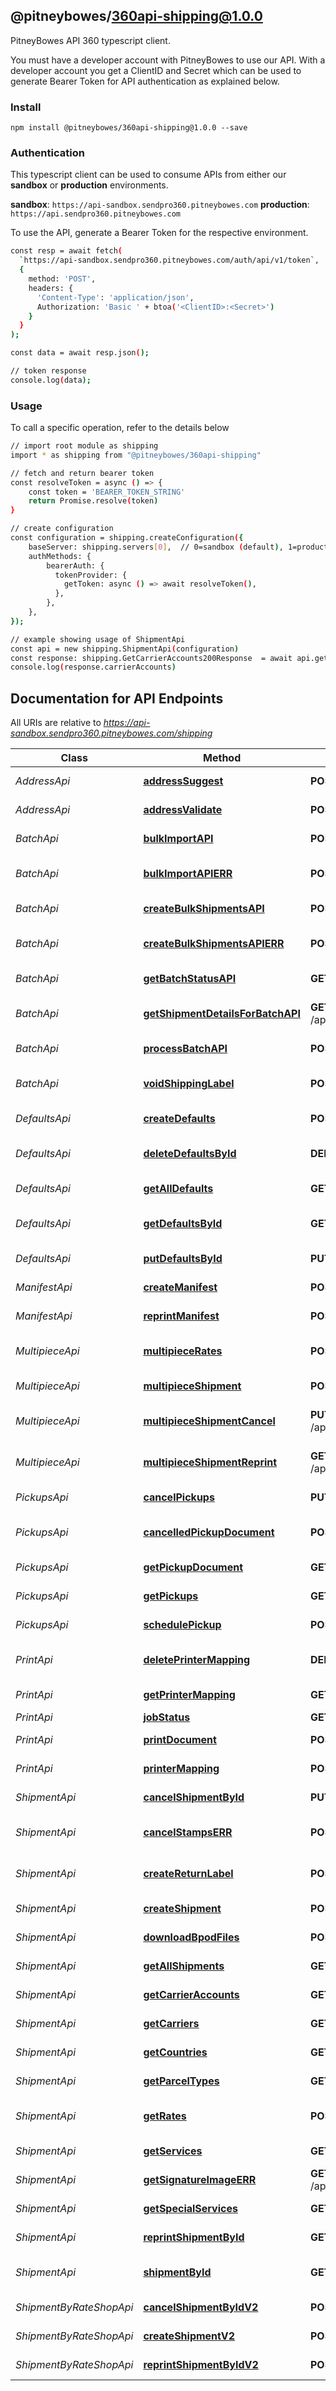 ## @pitneybowes/360api-shipping@1.0.0

PitneyBowes API 360 typescript client.

You must have a developer account with PitneyBowes to use our API. With a developer account you get a ClientID and Secret which can be used to generate Bearer Token for API authentication as explained below.


### Install

```
npm install @pitneybowes/360api-shipping@1.0.0 --save
```

### Authentication

This typescript client can be used to consume APIs from either our **sandbox** or **production** environments.

**sandbox**: `https://api-sandbox.sendpro360.pitneybowes.com`
**production**: `https://api.sendpro360.pitneybowes.com`

To use the API, generate a Bearer Token for the respective environment.

```sh
const resp = await fetch(
  `https://api-sandbox.sendpro360.pitneybowes.com/auth/api/v1/token`,
  {
    method: 'POST',
    headers: {
      'Content-Type': 'application/json',
      Authorization: 'Basic ' + btoa('<ClientID>:<Secret>')
    }
  }
);

const data = await resp.json();

// token response
console.log(data);

```

### Usage

To call a specific operation, refer to the details below

```sh
// import root module as shipping
import * as shipping from "@pitneybowes/360api-shipping"

// fetch and return bearer token
const resolveToken = async () => {
    const token = 'BEARER_TOKEN_STRING'
    return Promise.resolve(token)
}

// create configuration
const configuration = shipping.createConfiguration({
    baseServer: shipping.servers[0],  // 0=sandbox (default), 1=production
    authMethods: {
        bearerAuth: {
          tokenProvider: {
            getToken: async () => await resolveToken(),
          },
        },
    },
});

// example showing usage of ShipmentApi
const api = new shipping.ShipmentApi(configuration)
const response: shipping.GetCarrierAccounts200Response  = await api.getCarrierAccounts()
console.log(response.carrierAccounts)

```

## Documentation for API Endpoints

All URIs are relative to *https://api-sandbox.sendpro360.pitneybowes.com/shipping*

Class | Method | HTTP request | Description
------------ | ------------- | ------------- | -------------
*AddressApi* | [**addressSuggest**](AddressApi.md#addresssuggest) | **POST** /api/v1/address/suggest | Address Suggest
*AddressApi* | [**addressValidate**](AddressApi.md#addressvalidate) | **POST** /api/v1/address/verify | Address Validate
*BatchApi* | [**bulkImportAPI**](BatchApi.md#bulkimportapi) | **POST** /api/v1/shipments/importUrl | Bulk Import Shipments
*BatchApi* | [**bulkImportAPIERR**](BatchApi.md#bulkimportapierr) | **POST** /api/v1/err/shipments/importUrl | Bulk Import Shipments ERR
*BatchApi* | [**createBulkShipmentsAPI**](BatchApi.md#createbulkshipmentsapi) | **POST** /api/v1/bulkShipments | Create Bulk Shipments
*BatchApi* | [**createBulkShipmentsAPIERR**](BatchApi.md#createbulkshipmentsapierr) | **POST** /api/v1/err/bulkShipments | Create Bulk Shipments ERR
*BatchApi* | [**getBatchStatusAPI**](BatchApi.md#getbatchstatusapi) | **GET** /api/v1/shipments/batch/{batchId}/status | Get Batch Status
*BatchApi* | [**getShipmentDetailsForBatchAPI**](BatchApi.md#getshipmentdetailsforbatchapi) | **GET** /api/v1/shipments/batch/{batchId}/shipments | Get Batch Shipment Details
*BatchApi* | [**processBatchAPI**](BatchApi.md#processbatchapi) | **POST** /api/v1/shipments/batch/{batchId}/process | Process Batch
*BatchApi* | [**voidShippingLabel**](BatchApi.md#voidshippinglabel) | **POST** /api/v1/shipments/batch/{batchId}/void | Void Batch Shipping Labels
*DefaultsApi* | [**createDefaults**](DefaultsApi.md#createdefaults) | **POST** /api/v1/defaults | Create Defaults
*DefaultsApi* | [**deleteDefaultsById**](DefaultsApi.md#deletedefaultsbyid) | **DELETE** /api/v1/defaults/{defaultID} | Delete Defaults by ID
*DefaultsApi* | [**getAllDefaults**](DefaultsApi.md#getalldefaults) | **GET** /api/v1/defaults | Get All Defaults
*DefaultsApi* | [**getDefaultsById**](DefaultsApi.md#getdefaultsbyid) | **GET** /api/v1/defaults/{defaultID} | Get Defaults By ID
*DefaultsApi* | [**putDefaultsById**](DefaultsApi.md#putdefaultsbyid) | **PUT** /api/v1/defaults/{defaultID} | Update Defaults
*ManifestApi* | [**createManifest**](ManifestApi.md#createmanifest) | **POST** /api/v1/manifests | Create Manifest
*ManifestApi* | [**reprintManifest**](ManifestApi.md#reprintmanifest) | **POST** /api/v1/manifests/reprint | Reprint manifest
*MultipieceApi* | [**multipieceRates**](MultipieceApi.md#multipiecerates) | **POST** /api/v1/multipiece/rates | Multipiece Rateshop and Rates
*MultipieceApi* | [**multipieceShipment**](MultipieceApi.md#multipieceshipment) | **POST** /api/v1/multipiece/shipments | Multipiece Shipment
*MultipieceApi* | [**multipieceShipmentCancel**](MultipieceApi.md#multipieceshipmentcancel) | **PUT** /api/v1/multipiece/shipments/{shipmentId}/cancel | Cancel Multipiece Shipment
*MultipieceApi* | [**multipieceShipmentReprint**](MultipieceApi.md#multipieceshipmentreprint) | **GET** /api/v1/multipiece/shipments/{shipmentId}/reprint | Reprint Multipiece Shipment
*PickupsApi* | [**cancelPickups**](PickupsApi.md#cancelpickups) | **PUT** /api/v1/pickups/cancel | Cancel Pickups
*PickupsApi* | [**cancelledPickupDocument**](PickupsApi.md#cancelledpickupdocument) | **POST** /api/v1/pickups/document | Cancelled Pickup Document
*PickupsApi* | [**getPickupDocument**](PickupsApi.md#getpickupdocument) | **GET** /api/v1/pickups/{pickupId}/document | Get Pickup Document
*PickupsApi* | [**getPickups**](PickupsApi.md#getpickups) | **GET** /api/v1/pickups | Get Pickups
*PickupsApi* | [**schedulePickup**](PickupsApi.md#schedulepickup) | **POST** /api/v1/pickups | Schedule Pickup
*PrintApi* | [**deletePrinterMapping**](PrintApi.md#deleteprintermapping) | **DELETE** /api/v1/printer/mapping | Delete Printer mapping
*PrintApi* | [**getPrinterMapping**](PrintApi.md#getprintermapping) | **GET** /api/v1/printer/mapping | Get Printer mapping
*PrintApi* | [**jobStatus**](PrintApi.md#jobstatus) | **GET** /api/v1/jobs/{jobId} | Job status
*PrintApi* | [**printDocument**](PrintApi.md#printdocument) | **POST** /api/v1/document/print | Print Document
*PrintApi* | [**printerMapping**](PrintApi.md#printermapping) | **POST** /api/v1/printer/mapping | Printer mapping
*ShipmentApi* | [**cancelShipmentById**](ShipmentApi.md#cancelshipmentbyid) | **PUT** /api/v1/shipments/{shipmentId}/cancel | Cancel Shipment
*ShipmentApi* | [**cancelStampsERR**](ShipmentApi.md#cancelstampserr) | **POST** /api/v1/err/stamps/void | Cancel Stamps ERR
*ShipmentApi* | [**createReturnLabel**](ShipmentApi.md#createreturnlabel) | **POST** /api/v1/shipments/{shipmentId}/return | Create Return label shipment
*ShipmentApi* | [**createShipment**](ShipmentApi.md#createshipment) | **POST** /api/v1/shipments | Create Shipment
*ShipmentApi* | [**downloadBpodFiles**](ShipmentApi.md#downloadbpodfiles) | **POST** /api/v1/err/shipments/bpod | Download BPOD Files
*ShipmentApi* | [**getAllShipments**](ShipmentApi.md#getallshipments) | **GET** /api/v1/shipments | Get All Shipments
*ShipmentApi* | [**getCarrierAccounts**](ShipmentApi.md#getcarrieraccounts) | **GET** /api/v1/carrierAccounts | Get Carrier Accounts
*ShipmentApi* | [**getCarriers**](ShipmentApi.md#getcarriers) | **GET** /api/v1/carriers | Get Carriers
*ShipmentApi* | [**getCountries**](ShipmentApi.md#getcountries) | **GET** /api/v1/countries | Get Countries
*ShipmentApi* | [**getParcelTypes**](ShipmentApi.md#getparceltypes) | **GET** /api/v1/parcelTypes | Get Parcel Types
*ShipmentApi* | [**getRates**](ShipmentApi.md#getrates) | **POST** /api/v1/rates | Rate Shop and Get Single Rate
*ShipmentApi* | [**getServices**](ShipmentApi.md#getservices) | **GET** /api/v1/services | Get Services
*ShipmentApi* | [**getSignatureImageERR**](ShipmentApi.md#getsignatureimageerr) | **GET** /api/v1/err/shipments/{shipmentId}/signaturefile | Signature Image ERR
*ShipmentApi* | [**getSpecialServices**](ShipmentApi.md#getspecialservices) | **GET** /api/v1/specialServices | Get Special Services
*ShipmentApi* | [**reprintShipmentById**](ShipmentApi.md#reprintshipmentbyid) | **GET** /api/v1/shipments/{shipmentId}/reprint | Reprint Shipment
*ShipmentApi* | [**shipmentById**](ShipmentApi.md#shipmentbyid) | **GET** /api/v1/shipments/{shipmentId} | Get Shipment by Id
*ShipmentByRateShopApi* | [**cancelShipmentByIdV2**](ShipmentByRateShopApi.md#cancelshipmentbyidv2) | **POST** /api/v2/shipments/cancel | Cancel Shipment
*ShipmentByRateShopApi* | [**createShipmentV2**](ShipmentByRateShopApi.md#createshipmentv2) | **POST** /api/v2/shipments | Create Shipment
*ShipmentByRateShopApi* | [**reprintShipmentByIdV2**](ShipmentByRateShopApi.md#reprintshipmentbyidv2) | **POST** /api/v2/shipments/reprint | Reprint Shipment

